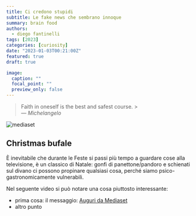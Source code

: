 ```yaml
---
title: Ci credono stupidi
subtitle: Le fake news che sembrano innoque
summary: brain food
authors:
  - diego fantinelli
tags: [2023]
categories: [curiosity]
date: "2023-01-03T00:21:00Z"
featured: true
draft: true

image:
  caption: ""
  focal_point: ""
  preview_only: false
---
```


<!-- {{< toc hide_on="xl" >}} -->

> <i class="fa-solid fa-quote-left"></i> Faith in oneself is the best and safest course. <i class="fa-solid fa-quote-right"></i> ><br>&mdash; <cite>Michelangelo</cite>

![mediaset](2024-mathofthings/content/post/ci_credono_stupidi/featured.jpeg)

## Christmas bufale

È inevitabile che durante le Feste si passi più tempo a guardare cose alla televisione, è un classico di Natale: gonfi di panettone/pandoro e schienati sul divano ci possono propinare qualsiasi cosa, perché siamo psico-gastronomicamente vulnerabili.

Nel seguente video si può notare una cosa piuttosto interessante:

- prima cosa: il messaggio: [Auguri da Mediaset](https://youtu.be/6BJKPDzMJFM?si=c1yW0Xj0VP-gDAPc)
- altro punto

